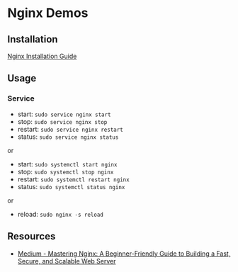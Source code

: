 # Nginx Demos

## Installation

[Nginx Installation Guide](https://nginx.org/en/docs/install.html)

## Usage

### Service
- start: `sudo service nginx start`
- stop: `sudo service nginx stop`
- restart: `sudo service nginx restart`
- status: `sudo service nginx status`

or

- start: `sudo systemctl start nginx`
- stop: `sudo systemctl stop nginx`
- restart: `sudo systemctl restart nginx`
- status: `sudo systemctl status nginx`

or

- reload: `sudo nginx -s reload`

## Resources

- [Medium - Mastering Nginx: A Beginner-Friendly Guide to Building a Fast, Secure, and Scalable Web Server](https://medium.com/@nomannayeem/mastering-nginx-a-beginner-friendly-guide-to-building-a-fast-secure-and-scalable-web-server-cb075b423298)